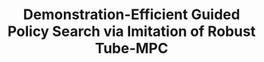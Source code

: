 ---
title: "Demonstration-Efficient Guided Policy Search via Imitation of Robust Tube-MPC"
authors: "Andrea Tagliabue, Dong-Ki Kim, Michael Everett, Jonathan P. How"
venue: "IEEE International Conference on Robotics and Automation (ICRA)"
year: "2022"
status: "to appear"
arxiv: "https://arxiv.org/abs/2109.09910"
official_link: ""
doi: ""
volume: "N/A"
number: "N/A"
pages: ""
publisher: ""
month: "05"
address: "Philadelphia, PA, USA"
type: "conference"
school: "N/A"
awards: "N/A"
notes: ""
include_on_website: true
image: "icra22_andrea.gif"
links_to_code: ""
links_to_video: ""
collection: publications
permalink: /publication/2022-05-Tagliabue22_ICRA.html
---